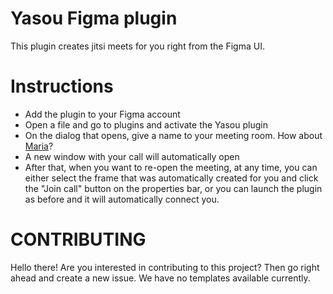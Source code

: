 # Yasou Figma plugin 

This plugin creates jitsi meets for you right from the Figma UI.

# Instructions

- Add the plugin to your Figma account
- Open a file and go to plugins and activate the Yasou plugin
- On the dialog that opens, give a name to your meeting room. How about [Maria](https://www.youtube.com/watch?v=LebXvZtRMrE)?
- A new window with your call will automatically open
- After that, when you want to re-open the meeting, at any time, you can either
select the frame that was automatically created for you and click the "Join call"
button on the properties bar, or you can launch the plugin as before and it will
automatically connect you.

# CONTRIBUTING
Hello there! Are you interested in contributing to this project? Then go right ahead and create a new issue.
We have no templates available currently.
